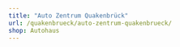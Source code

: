 ```yaml
---
title: "Auto Zentrum Quakenbrück"
url: /quakenbrueck/auto-zentrum-quakenbrueck/
shop: Autohaus
---
```

